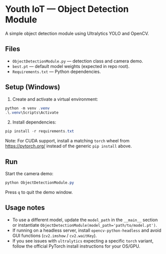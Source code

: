 # Youth IoT — Object Detection Module

A simple object detection module using Ultralytics YOLO and OpenCV.

## Files
- `ObjectDetectionModule.py` — detection class and camera demo.
- `best.pt` — default model weights (expected in repo root).
- `Requirements.txt` — Python dependencies.

## Setup (Windows)
1. Create and activate a virtual environment:
```powershell
python -m venv .venv
.\.venv\Scripts\Activate
```
2. Install dependencies:
```powershell
pip install -r requirements.txt
```
Note: For CUDA support, install a matching `torch` wheel from https://pytorch.org/ instead of the generic `pip install` above.

## Run
Start the camera demo:
```powershell
python ObjectDetectionModule.py
```
Press `q` to quit the demo window.

## Usage notes
- To use a different model, update the `model_path` in the `__main__` section or instantiate `ObjectDetectionModule(model_path='path/to/model.pt')`.
- If running on a headless server, install `opencv-python-headless` and avoid GUI functions (`cv2.imshow` / `cv2.waitKey`).
- If you see issues with `ultralytics` expecting a specific `torch` variant, follow the official PyTorch install instructions for your OS/GPU.